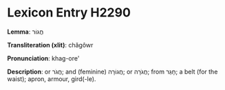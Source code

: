 # Lexicon Entry H2290

**Lemma**: חֲגוֹר

**Transliteration (xlit)**: chăgôwr

**Pronunciation**: khag-ore'

**Description**:
or חֲגֹר; and (feminine) חֲגוֹרָה; or חֲגֹרָה; from חָגַר; a belt (for the waist); apron, armour, gird(-le).
